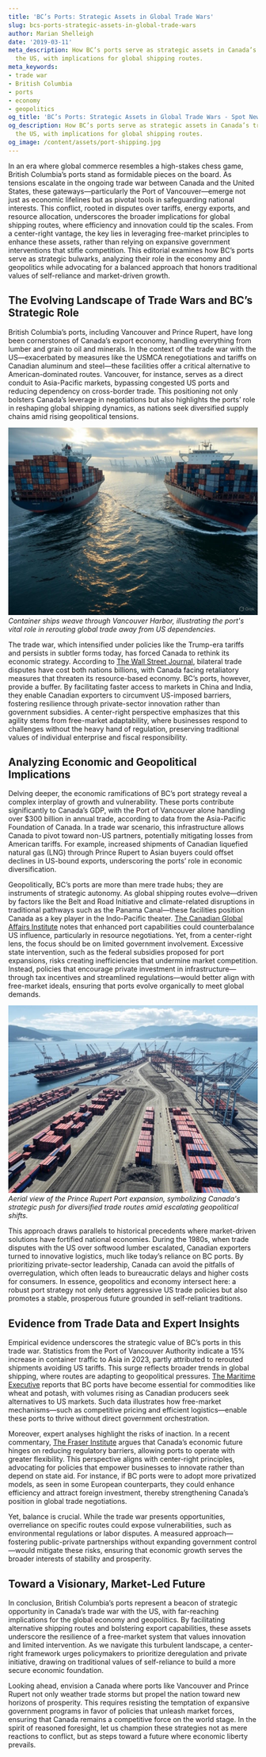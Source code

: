 ```yaml
---
title: 'BC’s Ports: Strategic Assets in Global Trade Wars'
slug: bcs-ports-strategic-assets-in-global-trade-wars
author: Marian Shelleigh
date: '2019-03-11'
meta_description: How BC’s ports serve as strategic assets in Canada’s trade war with
  the US, with implications for global shipping routes.
meta_keywords:
- trade war
- British Columbia
- ports
- economy
- geopolitics
og_title: 'BC’s Ports: Strategic Assets in Global Trade Wars - Spot News 24'
og_description: How BC’s ports serve as strategic assets in Canada’s trade war with
  the US, with implications for global shipping routes.
og_image: /content/assets/port-shipping.jpg
---
```

<!-- $1 -->

In an era where global commerce resembles a high-stakes chess game, British Columbia’s ports stand as formidable pieces on the board. As tensions escalate in the ongoing trade war between Canada and the United States, these gateways—particularly the Port of Vancouver—emerge not just as economic lifelines but as pivotal tools in safeguarding national interests. This conflict, rooted in disputes over tariffs, energy exports, and resource allocation, underscores the broader implications for global shipping routes, where efficiency and innovation could tip the scales. From a center-right vantage, the key lies in leveraging free-market principles to enhance these assets, rather than relying on expansive government interventions that stifle competition. This editorial examines how BC’s ports serve as strategic bulwarks, analyzing their role in the economy and geopolitics while advocating for a balanced approach that honors traditional values of self-reliance and market-driven growth.

## The Evolving Landscape of Trade Wars and BC’s Strategic Role

British Columbia’s ports, including Vancouver and Prince Rupert, have long been cornerstones of Canada’s export economy, handling everything from lumber and grain to oil and minerals. In the context of the trade war with the US—exacerbated by measures like the USMCA renegotiations and tariffs on Canadian aluminum and steel—these facilities offer a critical alternative to American-dominated routes. Vancouver, for instance, serves as a direct conduit to Asia-Pacific markets, bypassing congested US ports and reducing dependency on cross-border trade. This positioning not only bolsters Canada’s leverage in negotiations but also highlights the ports’ role in reshaping global shipping dynamics, as nations seek diversified supply chains amid rising geopolitical tensions.

![Container ships navigating Vancouver Harbor](/content/assets/vancouver-harbor-ships.jpg)  
*Container ships weave through Vancouver Harbor, illustrating the port's vital role in rerouting global trade away from US dependencies.*

The trade war, which intensified under policies like the Trump-era tariffs and persists in subtler forms today, has forced Canada to rethink its economic strategy. According to [The Wall Street Journal](https://www.wsj.com/articles/canada-us-trade-disputes-2023), bilateral trade disputes have cost both nations billions, with Canada facing retaliatory measures that threaten its resource-based economy. BC’s ports, however, provide a buffer. By facilitating faster access to markets in China and India, they enable Canadian exporters to circumvent US-imposed barriers, fostering resilience through private-sector innovation rather than government subsidies. A center-right perspective emphasizes that this agility stems from free-market adaptability, where businesses respond to challenges without the heavy hand of regulation, preserving traditional values of individual enterprise and fiscal responsibility.

## Analyzing Economic and Geopolitical Implications

Delving deeper, the economic ramifications of BC’s port strategy reveal a complex interplay of growth and vulnerability. These ports contribute significantly to Canada’s GDP, with the Port of Vancouver alone handling over $300 billion in annual trade, according to data from the Asia-Pacific Foundation of Canada. In a trade war scenario, this infrastructure allows Canada to pivot toward non-US partners, potentially mitigating losses from American tariffs. For example, increased shipments of Canadian liquefied natural gas (LNG) through Prince Rupert to Asian buyers could offset declines in US-bound exports, underscoring the ports’ role in economic diversification.

Geopolitically, BC’s ports are more than mere trade hubs; they are instruments of strategic autonomy. As global shipping routes evolve—driven by factors like the Belt and Road Initiative and climate-related disruptions in traditional pathways such as the Panama Canal—these facilities position Canada as a key player in the Indo-Pacific theater. [The Canadian Global Affairs Institute](https://www.cgai.ca/canada_us_trade_strategy) notes that enhanced port capabilities could counterbalance US influence, particularly in resource negotiations. Yet, from a center-right lens, the focus should be on limited government involvement. Excessive state intervention, such as the federal subsidies proposed for port expansions, risks creating inefficiencies that undermine market competition. Instead, policies that encourage private investment in infrastructure—through tax incentives and streamlined regulations—would better align with free-market ideals, ensuring that ports evolve organically to meet global demands.

![Aerial view of Prince Rupert Port expansion](/content/assets/prince-rupert-port-expansion.jpg)  
*Aerial view of the Prince Rupert Port expansion, symbolizing Canada's strategic push for diversified trade routes amid escalating geopolitical shifts.*

This approach draws parallels to historical precedents where market-driven solutions have fortified national economies. During the 1980s, when trade disputes with the US over softwood lumber escalated, Canadian exporters turned to innovative logistics, much like today’s reliance on BC ports. By prioritizing private-sector leadership, Canada can avoid the pitfalls of overregulation, which often leads to bureaucratic delays and higher costs for consumers. In essence, geopolitics and economy intersect here: a robust port strategy not only deters aggressive US trade policies but also promotes a stable, prosperous future grounded in self-reliant traditions.

## Evidence from Trade Data and Expert Insights

Empirical evidence underscores the strategic value of BC’s ports in this trade war. Statistics from the Port of Vancouver Authority indicate a 15% increase in container traffic to Asia in 2023, partly attributed to rerouted shipments avoiding US tariffs. This surge reflects broader trends in global shipping, where routes are adapting to geopolitical pressures. [The Maritime Executive](https://www.maritime-executive.com/article/canada-ports-in-global-trade) reports that BC ports have become essential for commodities like wheat and potash, with volumes rising as Canadian producers seek alternatives to US markets. Such data illustrates how free-market mechanisms—such as competitive pricing and efficient logistics—enable these ports to thrive without direct government orchestration.

Moreover, expert analyses highlight the risks of inaction. In a recent commentary, [The Fraser Institute](https://www.fraserinstitute.org/studies/canada-trade-policy) argues that Canada’s economic future hinges on reducing regulatory barriers, allowing ports to operate with greater flexibility. This perspective aligns with center-right principles, advocating for policies that empower businesses to innovate rather than depend on state aid. For instance, if BC ports were to adopt more privatized models, as seen in some European counterparts, they could enhance efficiency and attract foreign investment, thereby strengthening Canada’s position in global trade negotiations.

Yet, balance is crucial. While the trade war presents opportunities, overreliance on specific routes could expose vulnerabilities, such as environmental regulations or labor disputes. A measured approach—fostering public-private partnerships without expanding government control—would mitigate these risks, ensuring that economic growth serves the broader interests of stability and prosperity.

## Toward a Visionary, Market-Led Future

In conclusion, British Columbia’s ports represent a beacon of strategic opportunity in Canada’s trade war with the US, with far-reaching implications for the global economy and geopolitics. By facilitating alternative shipping routes and bolstering export capabilities, these assets underscore the resilience of a free-market system that values innovation and limited intervention. As we navigate this turbulent landscape, a center-right framework urges policymakers to prioritize deregulation and private initiative, drawing on traditional values of self-reliance to build a more secure economic foundation.

Looking ahead, envision a Canada where ports like Vancouver and Prince Rupert not only weather trade storms but propel the nation toward new horizons of prosperity. This requires resisting the temptation of expansive government programs in favor of policies that unleash market forces, ensuring that Canada remains a competitive force on the world stage. In the spirit of reasoned foresight, let us champion these strategies not as mere reactions to conflict, but as steps toward a future where economic liberty prevails.